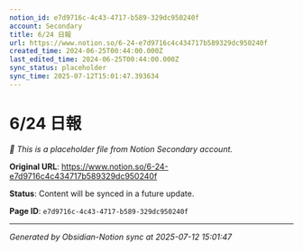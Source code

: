 ```yaml
---
notion_id: e7d9716c-4c43-4717-b589-329dc950240f
account: Secondary
title: 6/24 日報
url: https://www.notion.so/6-24-e7d9716c4c434717b589329dc950240f
created_time: 2024-06-25T00:44:00.000Z
last_edited_time: 2024-06-25T00:44:00.000Z
sync_status: placeholder
sync_time: 2025-07-12T15:01:47.393634
---
```


# 6/24 日報

*🔄 This is a placeholder file from Notion Secondary account.*

**Original URL**: https://www.notion.so/6-24-e7d9716c4c434717b589329dc950240f

**Status**: Content will be synced in a future update.

**Page ID**: `e7d9716c-4c43-4717-b589-329dc950240f`

---

*Generated by Obsidian-Notion sync at 2025-07-12 15:01:47*
